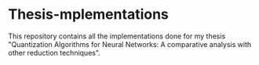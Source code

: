 # Thesis-mplementations
This repository contains all the implementations done for my thesis "Quantization Algorithms for Neural Networks: A comparative analysis with other reduction techniques".  
